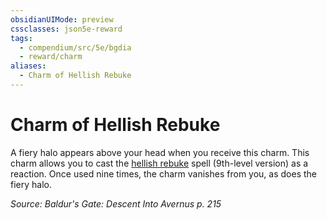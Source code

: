 ```yaml
---
obsidianUIMode: preview
cssclasses: json5e-reward
tags:
  - compendium/src/5e/bgdia
  - reward/charm
aliases:
  - Charm of Hellish Rebuke
---
```

# Charm of Hellish Rebuke

A fiery halo appears above your head when you receive this charm. This charm allows you to cast the [hellish rebuke](2-Mechanics/CLI/spells/hellish-rebuke.md) spell (9th-level version) as a reaction. Once used nine times, the charm vanishes from you, as does the fiery halo.

*Source: Baldur's Gate: Descent Into Avernus p. 215*